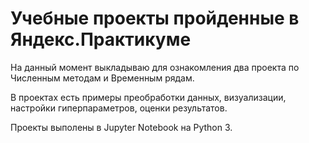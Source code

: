 # Учебные проекты пройденные в Яндекс.Практикуме

На данный момент выкладываю для ознакомления два проекта по Численным методам и Временным рядам.

В проектах есть примеры преобработки данных, визуализации, настройки гиперпараметров, оценки результатов.

Проекты выполены в Jupyter Notebook на Python 3.
